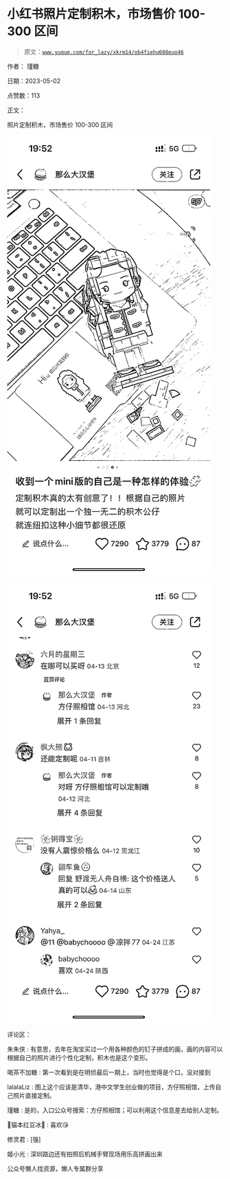 # 小红书照片定制积木，市场售价 100-300 区间

> 原文：[`www.yuque.com/for_lazy/xkrm14/ob4fiehu608euo46`](https://www.yuque.com/for_lazy/xkrm14/ob4fiehu608euo46)

作者： 瑾糖

日期：2023-05-02

点赞数：113

正文：

照片定制积木，市场售价 100-300 区间

![](img/08d7944ccf3595b58912258550e78950.png)  

![](img/180bd40ca5a9db7f036d1b03a37c1ad9.png)  

评论区：

朱朱侠 : 有意思，去年在淘宝买过一个用各种颜色的钉子拼成的画，画的内容可以根据自己的照片进行个性化定制，积木也是这个变形。

喝茶不加糖 : 第一次看到是在明侦最后一期上，当时也觉得是个口，没对接到

lalalaLiz : 图上这个应该是清华，港中文学生创业做的项目，方仔照相馆，上传自己照片直接定制。

瑾糖 : 是的，入口公众号搜索：方仔照相馆；可以利用这个信息差去给别人定制。

🌸猫本红豆冰🌟 : 喜欢😘

修灵君 : [强]

姬小光 : 深圳路边还有拍照后机械手臂现场用乐高拼画出来

公众号懒人找资源，懒人专属群分享

